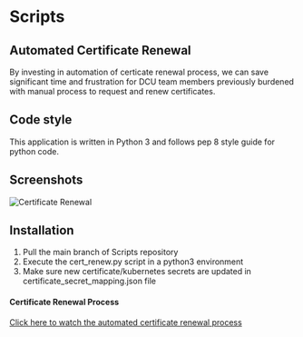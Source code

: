 # Scripts

## Automated Certificate Renewal
By investing in automation of certicate renewal process, we can save significant time and frustration for DCU team members previously burdened with manual process to request and renew certificates.

## Code style
This application is written in Python 3 and follows pep 8 style guide for python code.
 
## Screenshots
![Certificate Renewal](https://secureservernet-my.sharepoint.com/:i:/r/personal/agrover_godaddy_com/Documents/Screen%20Shot%202021-01-17%20at%2010.47.27%20AM.png?csf=1&web=1&e=GlKlcz "Logs")

## Installation
1)  Pull the main branch of Scripts repository
2)  Execute the cert_renew.py script in a python3 environment
3)  Make sure new certificate/kubernetes secrets are updated in certificate_secret_mapping.json file

#### Certificate Renewal Process
[Click here to watch the automated certificate renewal process](https://secureservernet-my.sharepoint.com/:v:/r/personal/agrover_godaddy_com/Documents/Projects/Automated_Certificate_Renewal/zoom_0.mp4?csf=1&web=1&e=hI0Ivl)
